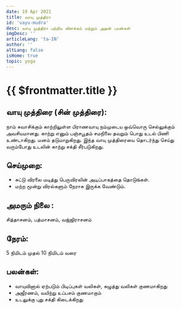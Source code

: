 ```yaml
---
date: 19 Apr 2021
title: வாயு முத்திரா
id: 'vayu-mudra'
desc: வாயு முத்திரா பற்றிய விளக்கம் மற்றும் அதன் பயன்கள்
imgDesc: ''
articleLang: 'ta-IN'
author: ''
altLang: false
isHome: true
topic: yoga
---
```


<altLang />

# {{ $frontmatter.title }}

## வாயு  முத்திரை (சின் முத்திரை):
நாம் சுவாசிக்கும் காற்றிலுள்ள பிராணவாயு நம்முடைய ஒவ்வொரு செல்லுக்கும் அவசியமானது. காற்று எனும் பஞ்சபூதம் சமநிலை தவறும் பொது உடல் பிணி உண்டாகிறது. மனம் தடுமாறுகிறது. இந்த வாயு முத்திரையை தொடர்ந்து செய்து வரும்போது உடலின் காற்று சக்தி சீர்படுகிறது.

## செய்முறை:
 - சுட்டு விரலை மடித்து பெருவிரலின் அடிப்பாகத்தை தொடுங்கள். 
 - மற்ற மூன்று விரல்களும் நேராக இருக்க வேண்டும்.

## அமரும் நிலை :
சித்தாசனம், பத்மாசனம், வஜ்ஜிராசனம்

## நேரம்:
5  நிமிடம் முதல் 10  நிமிடம் வரை

## பலன்கள்:
 - வாயுவினால் ஏற்படும் பிடிப்புகள் வலிகள், கழுத்து வலிகள் குணமாகிறது
 - அஜீரணம், வயிற்று உப்பசம் குணமாகும்
 - உடலுக்கு புது சக்தி கிடைக்கிறது

